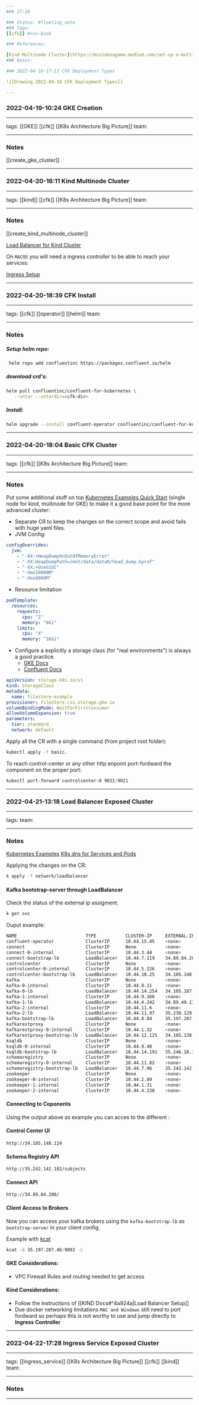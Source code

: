 ```yaml
--- 
### 17:10

### Status: #fleeting_note
### Tags:
[[cfk]] #run-book

### References:

[Kind Multinode Cluster](https://mcvidanagama.medium.com/set-up-a-multi-node-kubernetes-cluster-locally-using-kind-eafd46dd63e5)
### Notes:

### 2022-04-18-17:11 CFK Deployment Types

![[Drawing 2022-04-18 CFK Deployment Types]]

---
```




### 2022-04-19-10:24 GKE Creation

---

tags:
[[GKE]] [[cfk]] [[K8s Architecture Big Picture]]
team:

---

### Notes

[[create_gke_cluster]]

---



### 2022-04-20-16:11 Kind Multinode Cluster

---

tags:
[[kind]] [[cfk]] [[K8s Architecture Big Picture]]
team:

---
### Notes

[[create_kind_multinode_cluster]]

[Load Balancer for Kind Cluster](https://kind.sigs.k8s.io/docs/user/loadbalancer/)

On `MACOS` you will need a ingress controller to be able to reach your services:

[Ingress Setup](https://kind.sigs.k8s.io/docs/user/ingress)

---

### 2022-04-20-18:39 CFK Install

---

tags:
[[cfk]] [[operator]] [[helm]]
team:

---

### Notes

##### Setup helm repo:
```bash
 helm repo add confluentinc https://packages.confluent.io/helm
```

##### download crd's:
```bash
helm pull confluentinc/confluent-for-kubernetes \
   --untar --untardir=<cfk-dir>
```

##### Install:
```bash
helm upgrade --install confluent-operator confluentinc/confluent-for-kubernetes
```

---


### 2022-04-20-18:04 Basic CFK Cluster

---

tags:
[[cfk]] [[K8s Architecture Big Picture]]
team:

---

### Notes

Put some additional stuff on top [Kubernetes Examples Quick Start](https://github.com/confluentinc/confluent-kubernetes-examples/blob/master/quickstart-deploy/confluent-platform.yaml) (single node for kind, multinode for GKE) to make it a good base point for the more advanced cluster:

- Separate CR to keep the changes on the correct scope and avoid fails with huge yaml files.
- JVM Config:
~~~yaml
configOverrides:
  jvm:
    - "-XX:+HeapDumpOnOutOfMemoryError"
    - "-XX:HeapDumpPath=/mnt/data/data0/head_dump.hprof"
    - "-XX:+UseG1GC"
    - "-Xmx16000M"
    - "-Xms8000M"
~~~

- Resource limitation
~~~yaml
podTemplate:
  resources:
    requests:
      cpu: "2"
      memory: "8Gi"
    limits:
      cpu: "4"
      memory: "16Gi"
~~~

- Configure a explicitly a storage class (for "real environments") is always a good practice.
	- [GKE Docs](https://cloud.google.com/kubernetes-engine/docs/how-to/persistent-volumes/filestore-csi-driver)
	- [Confluent Docs](https://docs.confluent.io/operator/current/co-storage.html)
~~~YAML
apiVersion: storage.k8s.io/v1
kind: StorageClass
metadata:
  name: filestore-example
provisioner: filestore.csi.storage.gke.io
volumeBindingMode: WaitForFirstConsumer
allowVolumeExpansion: true
parameters:
  tier: standard
  network: default
~~~

Apply all the CR with a single command (from project root folder):

~~~bash
kubectl apply -f basic.
~~~

To reach control-center or any other http enpoint port-fordward the component on the proper port:

~~~bash
kubectl port-forward controlcenter-0 9021:9021
~~~


---

### 2022-04-21-13:18 Load Balancer Exposed Cluster

---

tags:
team:

---

### Notes

[Kubernetes Examples](https://github.com/confluentinc/confluent-kubernetes-examples/tree/master/networking/external-access-load-balancer-deploy)
[K8s dns for Services and Pods](https://kubernetes.io/docs/concepts/services-networking/dns-pod-service/)

Applying the changes on the CR:

~~~bash
k apply -f network/loadbalancer
~~~


#### Kafka bootstrap-server through LoadBalancer

Check the status of the external ip assigment:

~~~bash
k get svc
~~~

Ouput example:

~~~bash
NAME                          TYPE           CLUSTER-IP     EXTERNAL-IP      PORT(S)                                                          AGE
confluent-operator            ClusterIP      10.44.15.45    <none>           7778/TCP                                                         22h
connect                       ClusterIP      None           <none>           8083/TCP,7203/TCP,7777/TCP,7778/TCP                              18h
connect-0-internal            ClusterIP      10.44.3.44     <none>           8083/TCP,7203/TCP,7777/TCP,7778/TCP                              18h
connect-bootstrap-lb          LoadBalancer   10.44.7.119    34.89.84.200     80:31979/TCP                                                     89s
controlcenter                 ClusterIP      None           <none>           9021/TCP,7203/TCP,7777/TCP,7778/TCP                              18h
controlcenter-0-internal      ClusterIP      10.44.5.226    <none>           9021/TCP,7203/TCP,7777/TCP,7778/TCP                              18h
controlcenter-bootstrap-lb    LoadBalancer   10.44.10.25    34.105.148.124   80:31014/TCP                                                     89s
kafka                         ClusterIP      None           <none>           9092/TCP,8090/TCP,9071/TCP,7203/TCP,7777/TCP,7778/TCP,9072/TCP   18h
kafka-0-internal              ClusterIP      10.44.0.11     <none>           9092/TCP,8090/TCP,9071/TCP,7203/TCP,7777/TCP,7778/TCP,9072/TCP   18h
kafka-0-lb                    LoadBalancer   10.44.14.254   34.105.187.41    9092:30885/TCP                                                   94m
kafka-1-internal              ClusterIP      10.44.9.166    <none>           9092/TCP,8090/TCP,9071/TCP,7203/TCP,7777/TCP,7778/TCP,9072/TCP   18h
kafka-1-lb                    LoadBalancer   10.44.4.242    34.89.49.178     9092:31761/TCP                                                   94m
kafka-2-internal              ClusterIP      10.44.11.6     <none>           9092/TCP,8090/TCP,9071/TCP,7203/TCP,7777/TCP,7778/TCP,9072/TCP   18h
kafka-2-lb                    LoadBalancer   10.44.11.97    35.230.129.96    9092:31949/TCP                                                   94m
kafka-bootstrap-lb            LoadBalancer   10.44.8.84     35.197.207.46    9092:31576/TCP                                                   94m
kafkarestproxy                ClusterIP      None           <none>           8082/TCP,7203/TCP,7777/TCP,7778/TCP                              18h
kafkarestproxy-0-internal     ClusterIP      10.44.1.32     <none>           8082/TCP,7203/TCP,7777/TCP,7778/TCP                              18h
kafkarestproxy-bootstrap-lb   LoadBalancer   10.44.12.125   34.105.138.4     80:32668/TCP                                                     88s
ksqldb                        ClusterIP      None           <none>           8088/TCP,7203/TCP,7777/TCP,7778/TCP                              18h
ksqldb-0-internal             ClusterIP      10.44.9.40     <none>           8088/TCP,7203/TCP,7777/TCP,7778/TCP                              18h
ksqldb-bootstrap-lb           LoadBalancer   10.44.14.191   35.246.18.149    80:32071/TCP                                                     88s
schemaregistry                ClusterIP      None           <none>           8081/TCP,7203/TCP,7777/TCP,7778/TCP                              18h
schemaregistry-0-internal     ClusterIP      10.44.11.82    <none>           8081/TCP,7203/TCP,7777/TCP,7778/TCP                              18h
schemaregistry-bootstrap-lb   LoadBalancer   10.44.7.96     35.242.142.182   80:32348/TCP                                                     88s
zookeeper                     ClusterIP      None           <none>           2181/TCP,7203/TCP,7777/TCP,3888/TCP,2888/TCP,7778/TCP            18h
zookeeper-0-internal          ClusterIP      10.44.2.89     <none>           2181/TCP,7203/TCP,7777/TCP,3888/TCP,2888/TCP,7778/TCP            18h
zookeeper-1-internal          ClusterIP      10.44.1.31     <none>           2181/TCP,7203/TCP,7777/TCP,3888/TCP,2888/TCP,7778/TCP            18h
zookeeper-2-internal          ClusterIP      10.44.4.138    <none>           2181/TCP,7203/TCP,7777/TCP,3888/TCP,2888/TCP,7778/TCP            18h                                           4m27s
~~~

#### Connecting to Coponents

Using the output above as example you can acces to the different : 

#### Control Center UI

~~~URL
http://34.105.148.124
~~~

#### Schema Registry API

~~~URL
http://35.242.142.182/subjects
~~~

#### Connect API

~~~~URL
http://34.89.84.200/
~~~~

#### Client Access to Brokers
Now you can access your kafka brokers using the `kafka-bootstrap-lb`  as  `bootstrap-server` in your client config.

Example with [kcat](https://docs.confluent.io/platform/current/app-development/kafkacat-usage.html)

~~~bash
kcat -b 35.197.207.46:9092 -L
~~~

#### GKE Considerations:

- VPC Firewall Rules and routing needed to get access

#### Kind Considerations:

- Follow the instructions of [[KIND Docs#^4a924a|Load Balancer Setup]]
- Due docker networking limitations `MAC and Windows` still need to port fordward so perhaps this is not worthy to use and jump directly to **Ingress Controller**

---



### 2022-04-22-17:28 Ingress Service Exposed Cluster

---

tags:
[[ingress_service]] [[K8s Architecture Big Picture]] [[cfk]] [[kind]]
team:

---

### Notes


---